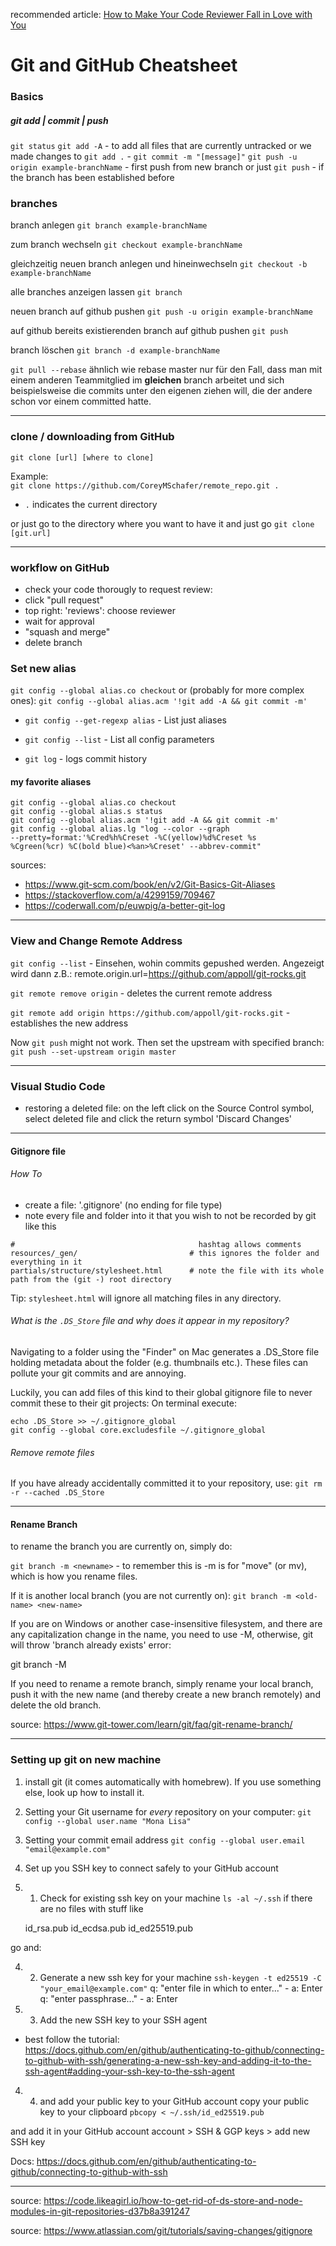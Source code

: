 recommended article: [How to Make Your Code Reviewer Fall in Love with You](https://mtlynch.io/code-review-love/)

# Git and GitHub Cheatsheet

### Basics

##### git add | commit | push
`git status` 
`git add -A` - to add all files that are currently untracked or we made changes to
`git add .` - 
`git commit -m "[message]"`
`git push -u origin example-branchName` - first push from new branch
or just `git push` - if the branch has been established before

### branches
branch anlegen
`git branch example-branchName`

zum branch wechseln
`git checkout example-branchName`

gleichzeitig neuen branch anlegen und hineinwechseln
`git checkout -b example-branchName`

alle branches anzeigen lassen
`git branch`

neuen branch auf github pushen
`git push -u origin example-branchName`

auf github bereits existierenden branch auf github pushen
`git push`

branch löschen
`git branch -d example-branchName`

`git pull --rebase`
ähnlich wie rebase master nur für den Fall, dass man mit einem anderen Teammitglied im **gleichen** branch arbeitet und sich beispielsweise die commits unter den eigenen ziehen will, die der andere schon vor einem committed hatte.
___


### clone / downloading from GitHub

`git clone [url] [where to clone]`

Example:  
`git clone https://github.com/CoreyMSchafer/remote_repo.git . `

- `.` indicates the current directory

or just go to the directory where you want to have it and just go
`git clone [git.url]`
___


### workflow on GitHub
- check your code thorougly
to request review:
- click "pull request"
- top right: 'reviews': choose reviewer 
- wait for approval
- "squash and merge"
- delete branch


### Set new alias
`git config --global alias.co checkout` 
or (probably for more complex ones):
`git config --global alias.acm '!git add -A && git commit -m'`

- `git config --get-regexp alias` - List just aliases

- `git config --list` - List all config parameters

- `git log` - logs commit history

#### my favorite aliases
```shell
git config --global alias.co checkout
git config --global alias.s status
git config --global alias.acm '!git add -A && git commit -m'
git config --global alias.lg "log --color --graph 
--pretty=format:'%Cred%h%Creset -%C(yellow)%d%Creset %s 
%Cgreen(%cr) %C(bold blue)<%an>%Creset' --abbrev-commit"
```
sources:
- https://www.git-scm.com/book/en/v2/Git-Basics-Git-Aliases
- https://stackoverflow.com/a/4299159/709467
- https://coderwall.com/p/euwpig/a-better-git-log
___


### View and Change Remote Address
`git config --list` - Einsehen, wohin commits gepushed werden. Angezeigt wird dann z.B.: remote.origin.url=https://github.com/appoll/git-rocks.git

`git remote remove origin` - deletes the current remote address

`git remote add origin https://github.com/appoll/git-rocks.git` - establishes the new address

Now `git push` might not work. Then set the upstream with specified branch:
`git push --set-upstream origin master` 
___


### Visual Studio Code
- restoring a deleted file: on the left click on the Source Control symbol, select deleted file and click the return symbol 'Discard Changes'

___


#### Gitignore file

###### How To

- create a file: '.gitignore' (no ending for file type)
- note every file and folder into it that you wish to not be recorded by git like this

```
#                                         hashtag allows comments
resources/_gen/                         # this ignores the folder and everything in it
partials/structure/stylesheet.html      # note the file with its whole path from the (git -) root directory
```

Tip: `stylesheet.html` will ignore all matching files in any directory.

###### What is the `.DS_Store` file and why does it appear in my repository?
Navigating to a folder using the "Finder" on Mac generates a .DS_Store file holding metadata about the folder (e.g. thumbnails etc.). These files can pollute your git commits and are annoying.

Luckily, you can add files of this kind to their global gitignore file to never commit these to their git projects:
On terminal execute:
```shell
echo .DS_Store >> ~/.gitignore_global
git config --global core.excludesfile ~/.gitignore_global
```
###### Remove remote files
If you have already accidentally committed it to your repository, use:
`git rm -r --cached .DS_Store`
___

#### Rename Branch
to rename the branch you are currently on, simply do:

`git branch -m <newname>` - to remember this is -m is for "move" (or mv), which is how you rename files.

If it is another local branch (you are not currently on):
`git branch -m <old-name> <new-name>`

If you are on Windows or another case-insensitive filesystem, and there are any capitalization change in the name, you need to use -M, otherwise, git will throw 'branch already exists' error:

git branch -M <newname>

If you need to rename a remote branch, simply rename your local branch, push it with the new name (and thereby create a new branch remotely) and delete the old branch.

source: https://www.git-tower.com/learn/git/faq/git-rename-branch/
___ 

### Setting up git on new machine
1. install git (it comes automatically with homebrew). If you use something else, look up how to install it.

2. Setting your Git username for *every* repository on your computer:
`git config --global user.name "Mona Lisa"`

3. Setting your commit email address
`git config --global user.email "email@example.com"`

4. Set up you SSH key to connect safely to your GitHub account

4. 1. Check for existing ssh key on your machine
`ls -al ~/.ssh`
if there are no files with stuff like

    id_rsa.pub
    id_ecdsa.pub
    id_ed25519.pub

go and:

4. 2. Generate a new ssh key for your machine
`ssh-keygen -t ed25519 -C "your_email@example.com"`
q: "enter file in which to enter..." - a: Enter
q: "enter passphrase..." - a: Enter


4. 3. Add the new SSH key to your SSH agent
- best follow the tutorial: https://docs.github.com/en/github/authenticating-to-github/connecting-to-github-with-ssh/generating-a-new-ssh-key-and-adding-it-to-the-ssh-agent#adding-your-ssh-key-to-the-ssh-agent


4. 4. and add your public key to your GitHub account
copy your public key to your clipboard
`pbcopy < ~/.ssh/id_ed25519.pub`

and add it in your GitHub account
account > SSH & GGP keys > add new SSH key

Docs: https://docs.github.com/en/github/authenticating-to-github/connecting-to-github-with-ssh
___




source: https://code.likeagirl.io/how-to-get-rid-of-ds-store-and-node-modules-in-git-repositories-d37b8a391247

source: https://www.atlassian.com/git/tutorials/saving-changes/gitignore